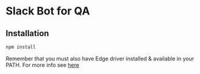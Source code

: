 # Slack Bot for QA

## Installation

```bash
npm install
```
Remember that you must also have Edge driver installed & available in your PATH. For more info see [here](https://developer.microsoft.com/en-us/microsoft-edge/tools/webdriver/)